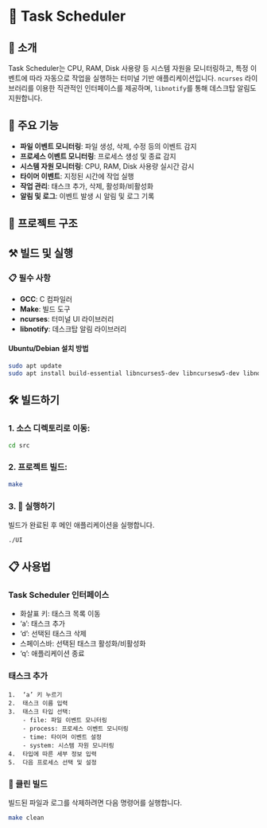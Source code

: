 # 🤖 Task Scheduler

## 📄 소개

Task Scheduler는 CPU, RAM, Disk 사용량 등 시스템 자원을 모니터링하고, 특정 이벤트에 따라 자동으로 작업을 실행하는 터미널 기반 애플리케이션입니다. `ncurses` 라이브러리를 이용한 직관적인 인터페이스를 제공하며, `libnotify`를 통해 데스크탑 알림도 지원합니다.

## 🎯 주요 기능

- **파일 이벤트 모니터링**: 파일 생성, 삭제, 수정 등의 이벤트 감지
- **프로세스 이벤트 모니터링**: 프로세스 생성 및 종료 감지
- **시스템 자원 모니터링**: CPU, RAM, Disk 사용량 실시간 감시
- **타이머 이벤트**: 지정된 시간에 작업 실행
- **작업 관리**: 태스크 추가, 삭제, 활성화/비활성화
- **알림 및 로그**: 이벤트 발생 시 알림 및 로그 기록

## 📂 프로젝트 구조


## ⚒️ 빌드 및 실행

### 📋 필수 사항

- **GCC**: C 컴파일러
- **Make**: 빌드 도구
- **ncurses**: 터미널 UI 라이브러리
- **libnotify**: 데스크탑 알림 라이브러리

#### Ubuntu/Debian 설치 방법

```bash
sudo apt update
sudo apt install build-essential libncurses5-dev libncursesw5-dev libnotify-dev
```
##  🛠️ 빌드하기
### 1.	소스 디렉토리로 이동:

```bash 
cd src
```


### 2.	프로젝트 빌드:

```bash
make
```


### 3. 🚀 실행하기

빌드가 완료된 후 메인 애플리케이션을 실행합니다.

```bash
./UI
```

## 📋 사용법

### Task Scheduler 인터페이스
- 화살표 키: 태스크 목록 이동
- ‘a’: 태스크 추가
- ‘d’: 선택된 태스크 삭제
- 스페이스바: 선택된 태스크 활성화/비활성화
- ‘q’: 애플리케이션 종료

### 태스크 추가
	1.	‘a’ 키 누르기
	2.	태스크 이름 입력
	3.	태스크 타입 선택:
		- file: 파일 이벤트 모니터링
		- process: 프로세스 이벤트 모니터링
		- time: 타이머 이벤트 설정
		- system: 시스템 자원 모니터링
	4.	타입에 따른 세부 정보 입력
	5.	다음 프로세스 선택 및 설정

### 🧹 클린 빌드

빌드된 파일과 로그를 삭제하려면 다음 명령어를 실행합니다.

```bash
make clean
```
